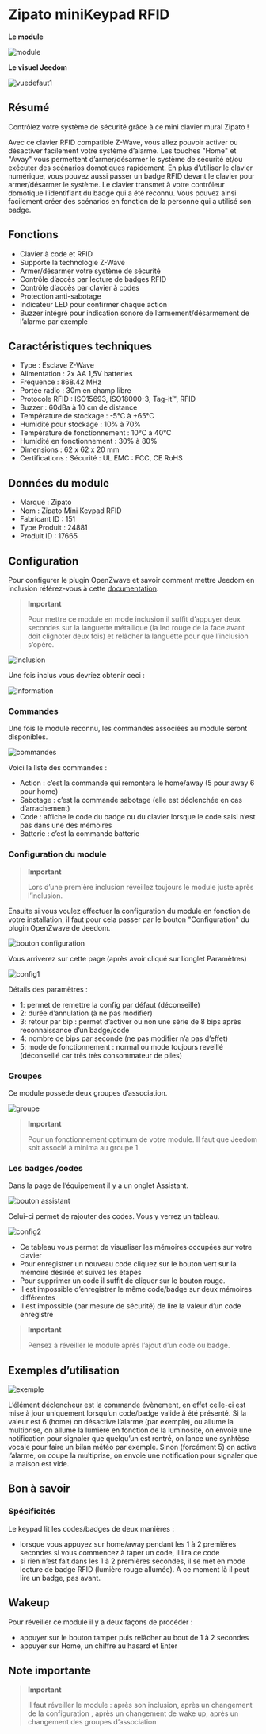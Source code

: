 # Zipato miniKeypad RFID

**Le module**

![module](images/zipato.minikeypad/module.jpg)

**Le visuel Jeedom**

![vuedefaut1](images/zipato.minikeypad/vuedefaut1.jpg)

## Résumé

Contrôlez votre système de sécurité grâce à ce mini clavier mural Zipato !

Avec ce clavier RFID compatible Z-Wave, vous allez pouvoir activer ou désactiver facilement votre système d’alarme. Les touches "Home" et "Away" vous permettent d’armer/désarmer le système de sécurité et/ou exécuter des scénarios domotiques rapidement. En plus d’utiliser le clavier numérique, vous pouvez aussi passer un badge RFID devant le clavier pour armer/désarmer le système. Le clavier transmet à votre contrôleur domotique l’identifiant du badge qui a été reconnu. Vous pouvez ainsi facilement créer des scénarios en fonction de la personne qui a utilisé son badge.

## Fonctions

-   Clavier à code et RFID
-   Supporte la technologie Z-Wave
-   Armer/désarmer votre système de sécurité
-   Contrôle d’accès par lecture de badges RFID
-   Contrôle d’accès par clavier à codes
-   Protection anti-sabotage
-   Indicateur LED pour confirmer chaque action
-   Buzzer intégré pour indication sonore de l’armement/désarmement de l’alarme par exemple

## Caractéristiques techniques

-   Type : Esclave Z-Wave
-   Alimentation : 2x AA 1,5V batteries
-   Fréquence : 868.42 MHz
-   Portée radio : 30m en champ libre
-   Protocole RFID : ISO15693, ISO18000-3, Tag-it™, RFID
-   Buzzer : 60dBa à 10 cm de distance
-   Température de stockage : -5°C à +65°C
-   Humidité pour stockage : 10% à 70%
-   Température de fonctionnement : 10°C à 40°C
-   Humidité en fonctionnement : 30% à 80%
-   Dimensions : 62 x 62 x 20 mm
-   Certifications : Sécurité : UL EMC : FCC, CE RoHS

## Données du module

-   Marque : Zipato
-   Nom : Zipato Mini Keypad RFID
-   Fabricant ID : 151
-   Type Produit : 24881
-   Produit ID : 17665

## Configuration

Pour configurer le plugin OpenZwave et savoir comment mettre Jeedom en inclusion référez-vous à cette [documentation](../plugins/automation%20protocol/openzwave/).

> **Important**
>
> Pour mettre ce module en mode inclusion il suffit d’appuyer deux secondes sur la languette métallique (la led rouge de la face avant doit clignoter deux fois) et relâcher la languette pour que l’inclusion s’opère.

![inclusion](images/zipato.minikeypad//inclusion.jpg)

Une fois inclus vous devriez obtenir ceci :

![information](images/zipato.minikeypad/information.jpg)

### Commandes

Une fois le module reconnu, les commandes associées au module seront disponibles.

![commandes](images/zipato.minikeypad/commandes.jpg)

Voici la liste des commandes :

-   Action : c’est la commande qui remontera le home/away (5 pour away 6 pour home)
-   Sabotage : c’est la commande sabotage (elle est déclenchée en cas d’arrachement)
-   Code : affiche le code du badge ou du clavier lorsque le code saisi n’est pas dans une des mémoires
-   Batterie : c’est la commande batterie

### Configuration du module

> **Important**
>
> Lors d’une première inclusion réveillez toujours le module juste après l’inclusion.

Ensuite si vous voulez effectuer la configuration du module en fonction de votre installation, il faut pour cela passer par le bouton "Configuration" du plugin OpenZwave de Jeedom.

![bouton configuration](images/plugin/bouton_configuration.jpg)

Vous arriverez sur cette page (après avoir cliqué sur l’onglet Paramètres)

![config1](images/zipato.minikeypad/config1.jpg)

Détails des paramètres :

-   1: permet de remettre la config par défaut (déconseillé)
-   2: durée d’annulation (à ne pas modifier)
-   3: retour par bip : permet d’activer ou non une série de 8 bips après reconnaissance d’un badge/code
-   4: nombre de bips par seconde (ne pas modifier n’a pas d’effet)
-   5: mode de fonctionnement : normal ou mode toujours reveillé (déconseillé car très très consommateur de piles)

### Groupes

Ce module possède deux groupes d’association.

![groupe](images/zipato.minikeypad/groupe.jpg)

> **Important**
>
> Pour un fonctionnement optimum de votre module. Il faut que Jeedom soit associé à minima au groupe 1.

### Les badges /codes

Dans la page de l’équipement il y a un onglet Assistant.

![bouton assistant](images/plugin/bouton_assistant.jpg)

Celui-ci permet de rajouter des codes. Vous y verrez un tableau.

![config2](images/zipato.minikeypad/config2.jpg)

-   Ce tableau vous permet de visualiser les mémoires occupées sur votre clavier
-   Pour enregistrer un nouveau code cliquez sur le bouton vert sur la mémoire désirée et suivez les étapes
-   Pour supprimer un code il suffit de cliquer sur le bouton rouge.
-   Il est impossible d’enregistrer le même code/badge sur deux mémoires différentes
-   Il est impossible (par mesure de sécurité) de lire la valeur d’un code enregistré

> **Important**
>
> Pensez à réveiller le module après l’ajout d’un code ou badge.

## Exemples d’utilisation

![exemple](images/zipato.minikeypad/exemple.jpg)

L’élément déclencheur est la commande évènement, en effet celle-ci est mise à jour uniquement lorsqu’un code/badge valide à été présenté. Si la valeur est 6 (home) on désactive l’alarme (par exemple), ou allume la multiprise, on allume la lumière en fonction de la luminosité, on envoie une notification pour signaler que quelqu’un est rentré, on lance une synhtèse vocale pour faire un bilan météo par exemple. Sinon (forcément 5) on active l’alarme, on coupe la multiprise, on envoie une notification pour signaler que la maison est vide.

## Bon à savoir

### Spécificités

Le keypad lit les codes/badges de deux manières :

-   lorsque vous appuyez sur home/away pendant les 1 à 2 premières secondes si vous commencez à taper un code, il lira ce code
-   si rien n’est fait dans les 1 à 2 premières secondes, il se met en mode lecture de badge RFID (lumière rouge allumée). A ce moment là il peut lire un badge, pas avant.

## Wakeup

Pour réveiller ce module il y a deux façons de procéder :

-   appuyer sur le bouton tamper puis relâcher au bout de 1 à 2 secondes
-   appuyer sur Home, un chiffre au hasard et Enter

## Note importante

> **Important**
>
> Il faut réveiller le module : après son inclusion, après un changement de la configuration , après un changement de wake up, après un changement des groupes d’association
